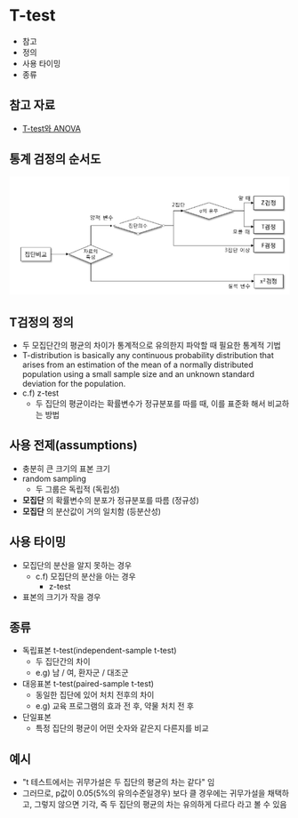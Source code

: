 # T-test

- 참고
- 정의
- 사용 타이밍
- 종류

## 참고 자료

- [T-test와 ANOVA](http://blog.daum.net/_blog/BlogTypeView.do?blogid=0FlLK&articleno=5351858&totalcnt=2021)

## 통계 검정의 순서도

![](./images/hypothesis_testing.png)

## T검정의 정의

- 두 모집단간의 평균의 차이가 통계적으로 유의한지 파악할 때 필요한 통계적 기법
- T-distribution is basically any continuous probability distribution that arises from an estimation of the mean of a normally distributed population using a small sample size and an unknown standard deviation for the population.
- c.f) z-test
  - 두 집단의 평균이라는 확률변수가 정규분포를 따를 때, 이를 표준화 해서 비교하는 방법

## 사용 전제(assumptions)

- 충분히 큰 크기의 표본 크기
- random sampling
  - 두 그룹은 독립적 (독립성)
- **모집단** 의 확률변수의 분포가 정규분포를 따름 (정규성)
- **모집단** 의 분산값이 거의 일치함 (등분산성)

## 사용 타이밍

- 모집단의 분산을 알지 못하는 경우
  - c.f) 모집단의 분산을 아는 경우
    - z-test
- 표본의 크기가 작을 경우

## 종류

- 독립표본 t-test(independent-sample t-test)
  - 두 집단간의 차이
  - e.g) 남 / 여, 환자군 / 대조군
- 대응표본 t-test(paired-sample t-test)
  - 동일한 집단에 있어 처치 전후의 차이
  - e.g) 교육 프로그램의 효과 전 후, 약물 처치 전 후
- 단일표본
  - 특정 집단의 평균이 어떤 숫자와 같은지 다른지를 비교

## 예시

- "t 테스트에서는 귀무가설은 두 집단의 평균의 차는 같다" 임
- 그러므로, p값이 0.05(5%의 유의수준일경우) 보다 클 경우에는 귀무가설을 채택하고, 그렇지 않으면 기각, 즉 두 집단의 평균의 차는 유의하게 다르다 라고 볼 수 있음
